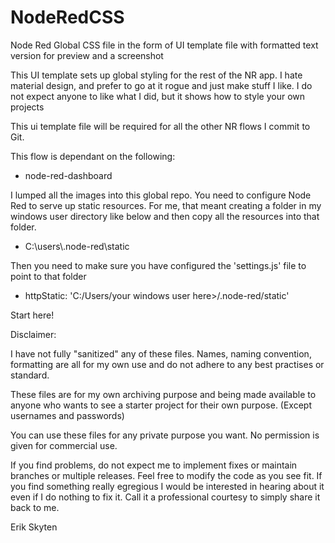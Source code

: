 # NodeRedCSS
Node Red Global CSS file in the form of UI template file with formatted text version for preview and a screenshot

This UI template sets up global styling for the rest of the NR app.  I hate material design, and prefer to go at it rogue and just make stuff I like.  I do not expect anyone to like what I did, but it shows how to style your own projects

This ui template file will be required for all the other NR flows I commit to Git.

This flow is dependant on  the following:

+ node-red-dashboard

I lumped all the images into this global repo.  You need to configure Node Red to serve up static resources.  For me, that meant creating a folder in my windows user directory like below and then copy all the resources into that folder.

+ C:\users\\<your windows user here>\.node-red\static

Then you need to make sure you have configured the 'settings.js' file to point to that folder

+ httpStatic: 'C:/Users/your windows user here>/.node-red/static'

Start here!

Disclaimer:

I have not fully "sanitized" any of these files.  Names, naming convention, formatting are all for my own use and do not adhere to any best practises or standard.

These files are for my own archiving purpose and being made available to anyone who wants to see a starter project for their own purpose. (Except usernames and passwords)

You can use these files for any private purpose you want.  No permission is given for commercial use.

If you find problems, do not expect me to implement fixes or maintain branches or multiple releases.  Feel free to modify the code as you see fit.  If you find something really egregious I would be interested in hearing about it even if I do nothing to fix it.  Call it a professional courtesy to simply share it back to me.

Erik Skyten

